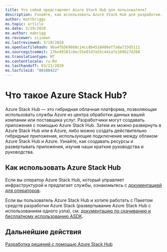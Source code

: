 ```yaml
---
title: Что собой представляет Azure Stack Hub для пользователя?
description: Узнайте, как использовать Azure Stack Hub для разработки.
author: mattbriggs
ms.topic: article
ms.date: 3/19/2020
ms.author: mabrigg
ms.reviewer: sijuman
ms.lastreviewed: 3/19/2020
ms.openlocfilehash: 96a4fb569660c14cc864518406effa8a733d5111
ms.sourcegitcommit: 17be49181c8ec55e01d7a55c441afe169627d268
ms.translationtype: HT
ms.contentlocale: ru-RU
ms.lasthandoff: 03/21/2020
ms.locfileid: "80108422"
---
```

# <a name="what-is-azure-stack-hub"></a>Что такое Azure Stack Hub?

Azure Stack Hub ― это гибридная облачная платформа, позволяющая использовать службы Azure из центра обработки данных вашей компании или поставщика услуг. Разработчики могут создавать приложения с помощью Azure Stack Hub. Затем их можно развернуть в Azure Stack Hub или в Azure, либо можно создать действительно гибридные приложения, использующие подключение между облаком Azure Stack Hub и Azure. Узнайте, как создавать ресурсы и развертывать приложения, изучив наши краткие руководства и руководства.

## <a name="how-to-use-azure-stack-hub"></a>Как использовать Azure Stack Hub

Если вы оператор Azure Stack Hub, который управляет инфраструктурой и предлагает службы, ознакомьтесь с [документацией для операторов](https://docs.microsoft.com/azure-stack/operator/).

Если вы пользователь Azure Stack Hub и хотите работать с Пакетом средств разработки Azure Stack (развертывание Azure Stack Hub с использованием одного узла), см. [документацию по скачиванию и бесплатному использованию ASDK](https://docs.microsoft.com/azure-stack/asdk/).

## <a name="next-steps"></a>Дальнейшие действия

[Разработка решений с помощью Azure Stack Hub](azure-stack-dev-start.md)